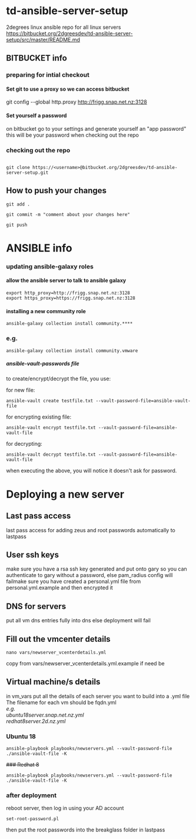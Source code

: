 # td-ansible-server-setup
2degrees linux ansible repo
for all linux servers
https://bitbucket.org/2dgreesdev/td-ansible-server-setup/src/master/README.md 

## BITBUCKET info

### preparing for intial checkout

#### Set git to use a proxy so we can access bitbucket
git config --global http.proxy http://frigg.snap.net.nz:3128

#### Set yourself a password
on bitbucket go to your settings and generate yourself an "app password" this will be your password when checking out the repo


### checking out the repo

```

git clone https://<username>@bitbucket.org/2dgreesdev/td-ansible-server-setup.git

```

## How to push your changes

```
git add .

git commit -m "comment about your changes here"

git push

```

# ANSIBLE info

### updating ansible-galaxy roles

#### allow the ansible server to talk to ansible galaxy
```
export http_proxy=http://frigg.snap.net.nz:3128
export https_proxy=https://frigg.snap.net.nz:3128
```
#### installing a new community role
```
ansible-galaxy collection install community.****
```
### e.g.
```
ansible-galaxy collection install community.vmware
```
##### ansible-vault-passwords file
to create/encrypt/decrypt the file, you use:

for new file:
```
ansible-vault create testfile.txt --vault-password-file=ansible-vault-file
```
for encrypting existing file:
```
ansible-vault encrypt testfile.txt --vault-password-file=ansible-vault-file
```
for decrypting:
```
ansible-vault decrypt testfile.txt --vault-password-file=ansible-vault-file
```
when executing the above, you will notice it doesn't ask for password.




# Deploying a new server

## Last pass access

last pass access for adding zeus and root passwords automatically to lastpass

## User ssh keys

make sure you have a rsa ssh key generated and put onto gary so you can authenticate to gary without a password, else pam_radius config will failmake sure you have created a personal.yml file from personal.yml.example and then encrypted it

## DNS for servers

put all vm dns entries fully into dns else deployment will fail

## Fill out the vmcenter details
```
nano vars/newserver_vcenterdetails.yml
```
copy from vars/newserver_vcenterdetails.yml.example if need be

## Virtual machine/s details
in vm_vars put all the details of each server you want to build into a .yml file  
The filename for each vm should be fqdn.yml  
_e.g._  
_ubuntu18server.snap.net.nz.yml_  
_redhat8server.2d.nz.yml_  




### Ubuntu 18
```
ansible-playbook playbooks/newservers.yml --vault-password-file ./ansible-vault-file -K
```
~~### Redhat 8~~
```
ansible-playbook playbooks/newservers.yml --vault-password-file ./ansible-vault-file -K
```

### after deployment
reboot server, then log in using your AD account
```
set-root-password.pl
```
then put the root passwords into the breakglass folder in lastpass

